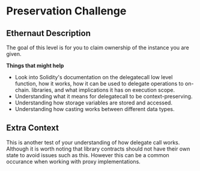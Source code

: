 # Preservation Challenge

## Ethernaut Description


The goal of this level is for you to claim ownership of the instance you are given.

**Things that might help**

- Look into Solidity's documentation on the delegatecall low level function, how it works, how it can be used to delegate operations to on-chain. libraries, and what implications it has on execution scope.
- Understanding what it means for delegatecall to be context-preserving.
- Understanding how storage variables are stored and accessed.
- Understanding how casting works between different data types.

## Extra Context
This is another test of your understanding of how delegate call works.
Although it is worth noting that library contracts should not have their own state to avoid issues such as this. However this can be a common occurance when working with proxy implementations.
